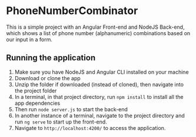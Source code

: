 # PhoneNumberCombinator

This is a simple project with an Angular Front-end and NodeJS Back-end, which shows a list of phone number (alphanumeric) combinations based on our input in a form. 

## Running the application

1. Make sure you have NodeJS and Angular CLI installed on your machine
2. Download or clone the app
3. Unzip the folder if downloaded (instead of cloned), then navigate into the project folder
4. In a terminal, in that project directory, run `npm install` to install all the app dependencies
5. Then run `node server.js` to start the back-end
6. In another instance of a terminal, navigate to the project directory and run `ng serve` to start up the front-end. 
7. Navigate to `http://localhost:4200/` to access the application.


